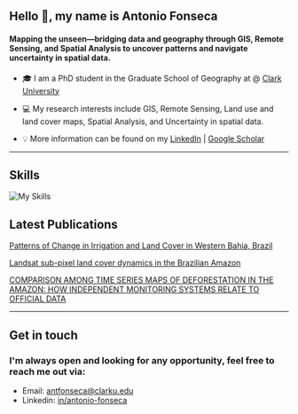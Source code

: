 ## **Hello 👋, my name is Antonio Fonseca**


#### **Mapping the unseen—bridging data and geography through GIS, Remote Sensing, and Spatial Analysis to uncover patterns and navigate uncertainty in spatial data.** 
+ 🎓 I am a PhD student in the Graduate School of Geography at @ [Clark University](https://www.clarku.edu/departments/geography/)

+ 💻 My research interests include GIS, Remote Sensing, Land use and land cover maps, Spatial Analysis, and Uncertainty in spatial data.

+ 💡 More information can be found on my [LinkedIn](https://www.linkedin.com/in/antonio-fonseca-3a12054b/) | [Google Scholar](https://scholar.google.com/citations?user=ov2hKjYAAAAJ&hl=en)

---

## **Skills**
![My Skills](https://skillicons.dev/icons?i=js,py,r,gee)

## Latest Publications

[Patterns of Change in Irrigation and Land Cover in Western Bahia, Brazil](https://aag.secure-platform.com/aag2024/gallery/rounds/74/details/50856)

[Landsat sub-pixel land cover dynamics in the Brazilian Amazon](https://www.frontiersin.org/journals/forests-and-global-change/articles/10.3389/ffgc.2023.1294552/full)

[COMPARISON AMONG TIME SERIES MAPS OF DEFORESTATION IN THE AMAZON: HOW INDEPENDENT MONITORING SYSTEMS RELATE TO OFFICIAL DATA](https://proceedings.science/sbsr-2023/papers/comparison-among-time-series-maps-of-deforestation-in-the-amazon-how-independent?lang=en)


---

## Get in touch
### **I'm always open and looking for any opportunity, feel free to reach me out via:<br />**
- Email: [antfonseca@clarku.edu](mailto:antfonseca@clarku.edu)<br />
- Linkedin: [in/antonio-fonseca](https://www.linkedin.com/in/antonio-fonseca-3a12054b/)<br />








